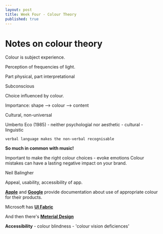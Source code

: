 ```yaml
---
layout: post
title: Week Four - Colour Theory
published: true
---
```


# Notes on colour theory

Colour is subject experience.

Perception of frequencies of light.

Part physical, part interpretational

Subconscious

Choice influenced by colour.

Importance: shape --> colour --> content

Cultural, non-universal

Umberto Eco (1985) - neither psychologial nor aesthetic - cultural - linguistic

    verbal language makes the non-verbal recognisable

**So much in common with music!**

Important to make the right colour choices - evoke emotions
Colour mistakes can have a lasting negative impact on your brand.

Neil Balingher

Appeal, usability, accessibility of app.

**[Apple](https://developer.apple.com/design/human-interface-guidelines/ios/visual-design/color/)** and **[Google](https://brandpalettes.com/google-colors/)** provide documentation about use of appropriate colour for their products.

Microsoft has **[UI Fabric](https://developer.microsoft.com/en-us/fabric)**

And then there's **[Meterial Design](https://material.io/design/color/the-color-system.html#)**


**Accessibility** - colour blindness - 'colour vision deficiences'


